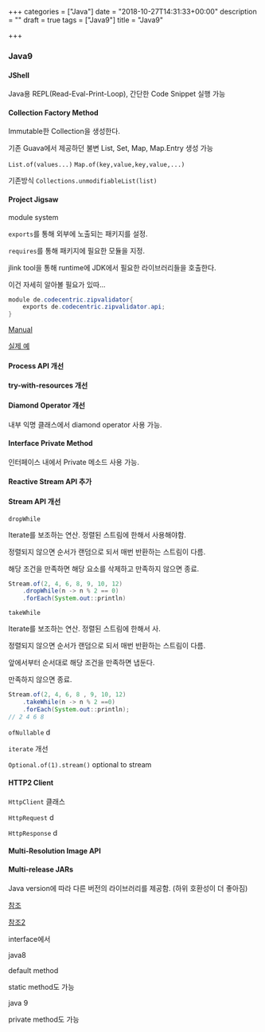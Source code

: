 +++
categories = ["Java"]
date = "2018-10-27T14:31:33+00:00"
description = ""
draft = true
tags = ["Java9"]
title = "Java9"

+++
### Java9

#### JShell

Java용 REPL(Read-Eval-Print-Loop), 간단한 Code Snippet 실행 가능

#### Collection Factory Method

Immutable한 Collection을 생성한다.

기존 Guava에서 제공하던 불변 List, Set, Map, Map.Entry 생성 가능

`List.of(values...)` `Map.of(key,value,key,value,...)`

기존방식 `Collections.unmodifiableList(list)`

#### Project Jigsaw

module system

`exports`를 통해 외부에 노출되는 패키지를 설정.

`requires`를 통해 패키지에 필요한 모듈을 지정.

jlink tool을 통해 runtime에 JDK에서 필요한 라이브러리들을 호출한다.

이건 자세히 알아볼 필요가 있따...

```java
module de.codecentric.zipvalidator{
	exports de.codecentric.zipvalidator.api;
}
```

[Manual](http://openjdk.java.net/projects/jigsaw/quick-start)

[실제 예](https://www.linkedin.com/pulse/java-9-pain-gain-jigsaw-massimiliano-dal-mas)

#### Process API 개선

#### try-with-resources 개선

#### Diamond Operator 개선

내부 익명 클래스에서 diamond operator 사용 가능.

#### Interface Private Method

인터페이스 내에서 Private 메소드 사용 가능.

#### Reactive Stream API 추가

#### Stream API 개선

`dropWhile` 

Iterate를 보조하는 연산. 정렬된 스트림에 한해서 사용해야함.

정렬되지 않으면 순서가 랜덤으로 되서 매번 반환하는 스트림이 다름.

해당 조건을 만족하면 해당 요소를 삭제하고 만족하지 않으면 종료.

```java
Stream.of(2, 4, 6, 8, 9, 10, 12)
	.dropWhile(n -> n % 2 == 0)
    .forEach(System.out::println)
```

`takeWhile` 

Iterate를 보조하는 연산. 정렬된 스트림에 한해서 사.

정렬되지 않으면 순서가 랜덤으로 되서 매번 반환하는 스트림이 다름.

앞에서부터 순서대로 해당 조건을 만족하면 냅둔다.

만족하지 않으면 종료.

```java
Stream.of(2, 4, 6, 8 , 9, 10, 12)
	.takeWhile(n -> n % 2 ==0)
	.forEach(System.out::println);
// 2 4 6 8
```

`ofNullable` d

`iterate` 개선

`Optional.of(1).stream()` optional to stream

#### HTTP2 Client

`HttpClient` 클래스

`HttpRequest` d

`HttpResponse` d

#### Multi-Resolution Image API

#### Multi-release JARs

Java version에 따라 다른 버전의 라이브러리를 제공함. (하위 호환성이 더 좋아짐)

[참조](https://medium.com/@goinhacker/java-9%EC%9D%98-%EB%B3%80%ED%99%94%EC%99%80-%ED%8A%B9%EC%A7%95-%EB%8C%80%EC%B6%A9-%EC%A0%95%EB%A6%AC-fca77cee88f2)

[참조2](https://www.pluralsight.com/blog/software-development/java-9-new-features)

interface에서

java8

default method

static method도 가능

java 9

private method도 가능